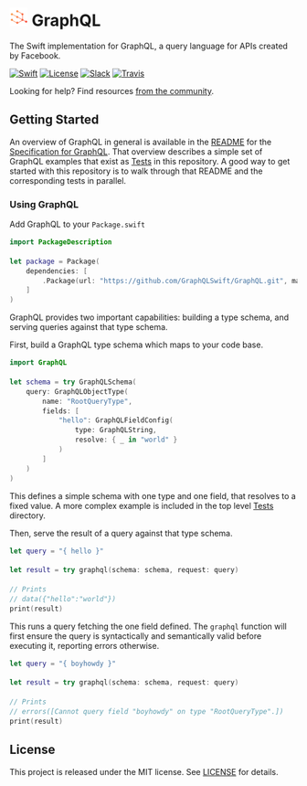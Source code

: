 # [![Logo](Images/logo.png)](/) GraphQL 

The Swift implementation for GraphQL, a query language for APIs created by Facebook.

[![Swift][swift-badge]][swift-url]
[![License][mit-badge]][mit-url]
[![Slack][slack-badge]][slack-url]
[![Travis][travis-badge]][travis-url]

Looking for help? Find resources [from the community](http://graphql.org/community/).


## Getting Started

An overview of GraphQL in general is available in the
[README](https://github.com/facebook/graphql/blob/master/README.md) for the
[Specification for GraphQL](https://github.com/facebook/graphql). That overview
describes a simple set of GraphQL examples that exist as [Tests](Tests/)
in this repository. A good way to get started with this repository is to walk
through that README and the corresponding tests in parallel.

### Using GraphQL

Add GraphQL to your `Package.swift`

```swift
import PackageDescription

let package = Package(
    dependencies: [
        .Package(url: "https://github.com/GraphQLSwift/GraphQL.git", majorVersion: 0, minor: 1),
    ]
)
```

GraphQL provides two important capabilities: building a type schema, and
serving queries against that type schema.

First, build a GraphQL type schema which maps to your code base.

```swift
import GraphQL

let schema = try GraphQLSchema(
    query: GraphQLObjectType(
        name: "RootQueryType",
        fields: [
            "hello": GraphQLFieldConfig(
                type: GraphQLString,
                resolve: { _ in "world" }
            )
        ]
    )
)
```

This defines a simple schema with one type and one field, that resolves
to a fixed value. A more complex example is included in the top
level [Tests](Tests/) directory.

Then, serve the result of a query against that type schema.

```swift
let query = "{ hello }"

let result = try graphql(schema: schema, request: query)

// Prints
// data({"hello":"world"})
print(result)
```

This runs a query fetching the one field defined. The `graphql` function will
first ensure the query is syntactically and semantically valid before executing
it, reporting errors otherwise.

```swift
let query = "{ boyhowdy }"

let result = try graphql(schema: schema, request: query)

// Prints
// errors([Cannot query field "boyhowdy" on type "RootQueryType".])
print(result)
```

## License

This project is released under the MIT license. See [LICENSE](LICENSE) for details.

[swift-badge]: https://img.shields.io/badge/Swift-3.0-orange.svg?style=flat
[swift-url]: https://swift.org
[mit-badge]: https://img.shields.io/badge/License-MIT-blue.svg?style=flat
[mit-url]: https://tldrlegal.com/license/mit-license
[slack-image]: http://s13.postimg.org/ybwy92ktf/Slack.png
[slack-badge]: https://zewo-slackin.herokuapp.com/badge.svg
[slack-url]: http://slack.zewo.io
[travis-badge]: https://travis-ci.org/GraphQLSwift/GraphQL.svg?branch=master
[travis-url]: https://travis-ci.org/GraphQLSwift/GraphQL